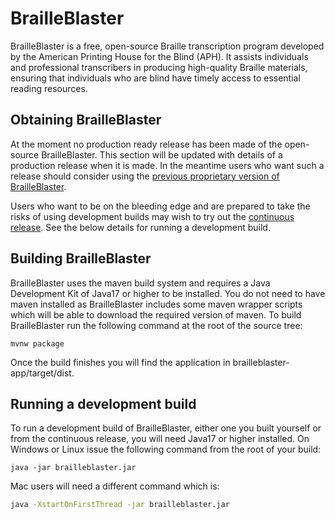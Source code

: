 # BrailleBlaster

BrailleBlaster is a free, open-source Braille transcription program developed by the American Printing House for the Blind (APH). It assists individuals and professional transcribers in producing high-quality Braille materials, ensuring that individuals who are blind have timely access to essential reading resources.

## Obtaining BrailleBlaster

At the moment no production ready release has been made of the open-source BrailleBlaster. This section will be updated with details of a production release when it is made. In the meantime users who want such a release should consider using the [previous proprietary version of BrailleBlaster](https://brailleblaster.org/download.php).

Users who want to be on the bleeding edge and are prepared to take the risks of using development builds may wish to try out the [continuous release](https://github.com/aphtech/brailleblaster/releases/continuous). See the below details for running a development build.

## Building BrailleBlaster

BrailleBlaster uses the maven build system and requires a Java Development Kit of Java17 or higher to be installed. You do not need to have maven installed as BrailleBlaster includes some maven wrapper scripts which will be able to download the required version of maven. To build BrailleBlaster run the following command at the root of the source tree:
```command line
mvnw package
```
Once the build finishes you will find the application in brailleblaster-app/target/dist.

## Running a development build

To run a development build of BrailleBlaster, either one you built yourself or from the continuous release, you will need Java17 or higher installed. On Windows or Linux issue the following command from the root of your build:
```command line
java -jar brailleblaster.jar
```
Mac users will need a different command which is:
```bash
java -XstartOnFirstThread -jar brailleblaster.jar
```
